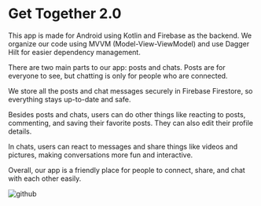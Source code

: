 
# Get Together 2.0

This app is made for Android using Kotlin and Firebase as the backend. We organize our code using MVVM (Model-View-ViewModel) and use Dagger Hilt for easier dependency management.

There are two main parts to our app: posts and chats. Posts are for everyone to see, but chatting is only for people who are connected.

We store all the posts and chat messages securely in Firebase Firestore, so everything stays up-to-date and safe.

Besides posts and chats, users can do other things like reacting to posts, commenting, and saving their favorite posts. They can also edit their profile details.

In chats, users can react to messages and share things like videos and pictures, making conversations more fun and interactive.

Overall, our app is a friendly place for people to connect, share, and chat with each other easily.

![github](https://github.com/Rawat-Senpai/SocialMediaApplicaition/assets/88794531/bd3b2a1e-8a80-40f9-9005-92c2c419f9ea)






